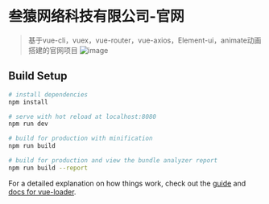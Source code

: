 # 叁猿网络科技有限公司-官网

> 基于vue-cli，vuex，vue-router，vue-axios，Element-ui，animate动画搭建的官网项目
![image](http://dev-adminapi.bzffs.cc/api/file?id=201909062830801831.png?raw=true)
## Build Setup

``` bash
# install dependencies
npm install

# serve with hot reload at localhost:8080
npm run dev

# build for production with minification
npm run build

# build for production and view the bundle analyzer report
npm run build --report
```

For a detailed explanation on how things work, check out the [guide](http://vuejs-templates.github.io/webpack/) and [docs for vue-loader](http://vuejs.github.io/vue-loader).
